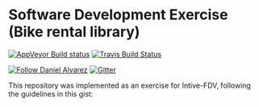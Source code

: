 # Software Development Exercise (Bike rental library) #

[![AppVeyor Build status](https://ci.appveyor.com/api/projects/status/ooa9a1o9c1634iib/branch/master?svg=true)](https://ci.appveyor.com/project/DanielAlvarez/software-development-exercise/branch/master) [![Travis Build Status](https://travis-ci.org/alvarezdaniel/software_development_exercise.svg?branch=master)](https://travis-ci.org/alvarezdaniel/software_development_exercise)

[![Follow Daniel Alvarez](https://img.shields.io/twitter/follow/dalvarez.svg?style=social)](https://twitter.com/dalvarez) [![Gitter](https://img.shields.io/gitter/room/nwjs/nw.js.svg)](https://gitter.im/dalvarez_github/Lobby)

This repository was implemented as an exercise for Intive-FDV, following the guidelines in this gist:
<script src="https://gist.github.com/nicopaez/511f730c68aff7ff651c39223e38763f.js"></script>

